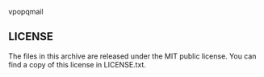 vpopqmail

LICENSE
-------

The files in this archive are released under the MIT public license.
You can find a copy of this license in LICENSE.txt.

